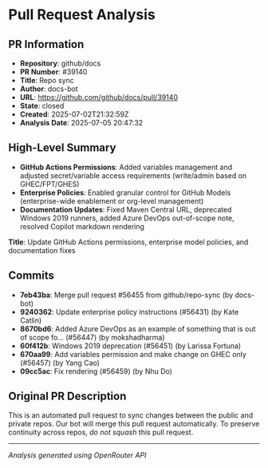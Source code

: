 # Pull Request Analysis

## PR Information
- **Repository**: github/docs
- **PR Number**: #39140
- **Title**: Repo sync
- **Author**: docs-bot
- **URL**: https://github.com/github/docs/pull/39140
- **State**: closed
- **Created**: 2025-07-02T21:32:59Z
- **Analysis Date**: 2025-07-05 20:47:32

## High-Level Summary

- **GitHub Actions Permissions**: Added variables management and adjusted secret/variable access requirements (write/admin based on GHEC/FPT/GHES)
- **Enterprise Policies**: Enabled granular control for GitHub Models (enterprise-wide enablement or org-level management)
- **Documentation Updates**: Fixed Maven Central URL, deprecated Windows 2019 runners, added Azure DevOps out-of-scope note, resolved Copilot markdown rendering

**Title**: Update GitHub Actions permissions, enterprise model policies, and documentation fixes

## Commits

- **7eb43ba**: Merge pull request #56455 from github/repo-sync (by docs-bot)
- **9240362**: Update enterprise policy instructions (#56431) (by Kate Catlin)
- **8670bd6**: Added Azure DevOps as an example of something that is out of scope fo… (#56447) (by mokshadharma)
- **60f412b**: Windows 2019 deprecation (#56451) (by Larissa Fortuna)
- **670aa99**: Add variables permission and make change on GHEC only (#56457) (by Yang Cao)
- **09cc5ac**: Fix rendering  (#56459) (by Nhu Do)


## Original PR Description


This is an automated pull request to sync changes between the public and private repos.
Our bot will merge this pull request automatically.
To preserve continuity across repos, _do not squash_ this pull request.


---
*Analysis generated using OpenRouter API*
